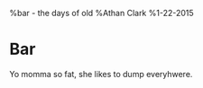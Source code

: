 %bar - the days of old
%Athan Clark
%1-22-2015

Bar
===

Yo momma so fat, she likes to dump everyhwere.
